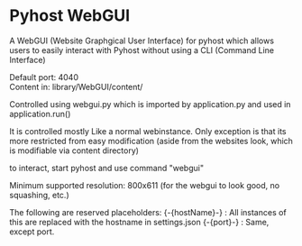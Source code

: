 # Pyhost WebGUI
A WebGUI (Website Graphgical User Interface) for pyhost which allows users to easily interact with Pyhost without using a CLI (Command Line Interface)

Default port: 4040<br>
Content in: library/WebGUI/content/

Controlled using webgui.py which is imported by application.py and used in application.run()

It is controlled mostly Like a normal webinstance. Only exception is that its more restricted from easy modification (aside from the websites look, which is modifiable via content directory)

to interact, start pyhost and use command "webgui"

Minimum supported resolution: 800x611 (for the webgui to look good, no squashing, etc.)

The following are reserved placeholders:
{-{hostName}-} : All instances of this are replaced with the hostname in settings.json
{-{port}-} : Same, except port.

